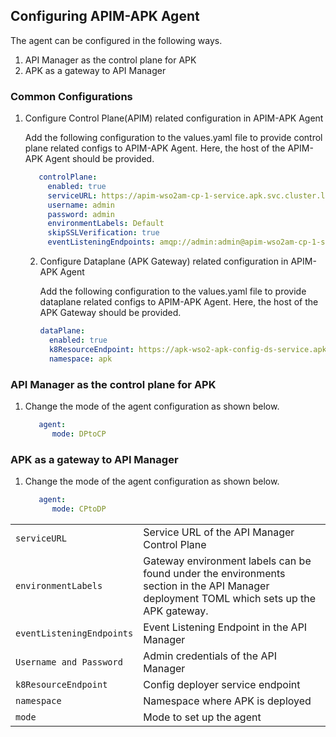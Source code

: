 ## Configuring APIM-APK Agent

The agent can be configured in the following ways.

  1. API Manager as the control plane for APK
  2. APK as a gateway to API Manager 

### Common Configurations

1. Configure Control Plane(APIM) related configuration in APIM-APK Agent

    Add the following configuration to the values.yaml file to provide control plane related configs to APIM-APK Agent. Here, the host of the APIM-APK Agent should be provided.

    ``` yaml
       controlPlane:
         enabled: true
         serviceURL: https://apim-wso2am-cp-1-service.apk.svc.cluster.local:9443/
         username: admin
         password: admin
         environmentLabels: Default
         skipSSLVerification: true
         eventListeningEndpoints: amqp://admin:admin@apim-wso2am-cp-1-service.apk.svc.cluster.local:5672?retries='10'&connectdelay='30'
    ```

   2. Configure Dataplane (APK Gateway) related configuration in APIM-APK Agent

       Add the following configuration to the values.yaml file to provide dataplane related configs to APIM-APK Agent. Here, the host of the APK Gateway should be provided.

       ``` yaml
       dataPlane:
         enabled: true
         k8ResourceEndpoint: https://apk-wso2-apk-config-ds-service.apk.svc.cluster.local:9443/api/configurator/apis/generate-k8s-resources
         namespace: apk
       ```

### API Manager as the control plane for APK

1. Change the mode of the agent configuration as shown below.

    ``` yaml
       agent:
          mode: DPtoCP
    ```


### APK as a gateway to API Manager

1. Change the mode of the agent configuration as shown below.

    ``` yaml
       agent:
          mode: CPtoDP
    ```

<table>
  <tbody>
    <tr>
      <td style="white-space: nowrap;"><code>serviceURL</code></td>
      <td>Service URL of the API Manager Control Plane</td>
    </tr>
    <tr>
      <td style="white-space: nowrap;"><code>environmentLabels</code></td>
      <td>Gateway environment labels can be found under the environments section
      in the API Manager deployment TOML which sets up the APK gateway.</td>
    </tr>
    <tr>
      <td style="white-space: nowrap;"><code>eventListeningEndpoints</code></td>
      <td>Event Listening Endpoint in the API Manager</td>
    </tr>
    <tr>
      <td style="white-space: nowrap;"><code>Username and Password</code></td>
      <td>Admin credentials of the API Manager</td>
    </tr>
    <tr>
      <td style="white-space: nowrap;"><code>k8ResourceEndpoint</code></td>
      <td>Config deployer service endpoint</td>
    </tr>
    <tr>
      <td style="white-space: nowrap;"><code>namespace</code></td>
      <td>Namespace where APK is deployed</td>
    </tr>
    <tr>
      <td style="white-space: nowrap;"><code>mode</code></td>
      <td>Mode to set up the agent</td>
    </tr>
  </tbody>
</table>
